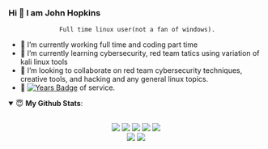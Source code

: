 <!--

#![Anurag's github stats](https://github-readme-stats.vercel.app/api?username=hkyinked&show_icons=true&theme=radical)

---

---

**hkyinked/hkyinked** is a ✨ _special_ ✨ repository because its `README.md` (this file) appears on your GitHub profile.

Here are some ideas to get you started:

- 🔭 I’m currently working on ...
- 🌱 I’m currently learning ...
- 👯 I’m looking to collaborate on ...
- 🤔 I’m looking for help with ...
- 💬 Ask me about ...
- 📫 How to reach me: ...
- 😄 Pronouns: ...
- ⚡ Fun fact: ...
-->

   ### Hi 👋 I am John Hopkins
                  Full time linux user(not a fan of windows).
- 🔭 I’m currently working full time and coding part time
- 🌱 I’m currently learning cybersecurity, red team tatics using variation of kali linux tools
- 🤝 I’m looking to collaborate on red team cybersecurity techniques, creative tools, and hacking and any general linux topics. 
- 🤝 [![Years Badge](https://badges.pufler.dev/years/hkyinked)](https://badges.pufler.dev) of service.

<details open>
 <summary> 😇 <b>My Github Stats</b>: </summary>
<br><p align = "center">
<img src = "https://img.shields.io/badge/arch-1793D1?logo=arch-linux&logoColor=red&style=for-the-badge">  <img src = "https://img.shields.io/badge/python%20-%2314354C.svg?&style=for-the-badge&logo=python&logoColor=red">  <img src = "https://img.shields.io/badge/javascript%20-%23323330.svg?&style=for-the-badge&logo=javascript&logoColor=red">  <img src = "https://img.shields.io/badge/shell_script%20-%23121011.svg?&style=for-the-badge&logo=gnu-bash&logoColor=red">  <img src = "https://img.shields.io/badge/linkedin-%230077B5.svg?&style=for-the-badge&logo=linkedin&logoColor=red">
<br>

  <img src = "https://github-readme-stats.vercel.app/api?username=hkyinked&show_icons=true&theme=tokyonight&line_height=27">
  <img src = "https://github-readme-stats.vercel.app/api/top-langs/?username=hkyinked&hide=css,java,html&theme=tokyonight">
</p>
<!--
</details>

<details> 

<!--
[<img src = "https://img.shields.io/badge/arch-1793D1?logo=arch-linux&logoColor=white&style=for-the-badge">](https://www.nerdyjwebdesign.com)[<img src="https://img.shields.io/badge/twitter-%231DA1F2.svg?&style=for-the-badge&logo=twitter&logoColor=white" />](https://twitter.com/USERNAME) [<img src="https://img.shields.io/badge/python-%233776AB.svg?&style=for-the-badge&logo=python&logoColor=white" />][<img src="https://img.shields.io/badge/linkedin-%230077B5.svg?&style=for-the-badge&logo=linkedin&logoColor=white" />](https://www.linkedin.com/in/john-hopkins-414749126/) [<img src = "https://img.shields.io/badge/instagram-%23E4405F.svg?&style=for-the-badge&logo=instagram&logoColor=white">](https://www.instagram.com/USERNAME/) 
-->
